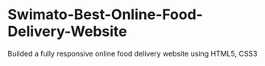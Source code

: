 # Swimato-Best-Online-Food-Delivery-Website
Builded a fully responsive online food delivery website using HTML5, CSS3
